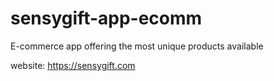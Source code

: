 # sensygift-app-ecomm
E-commerce app offering the most unique products available

website: https://sensygift.com
